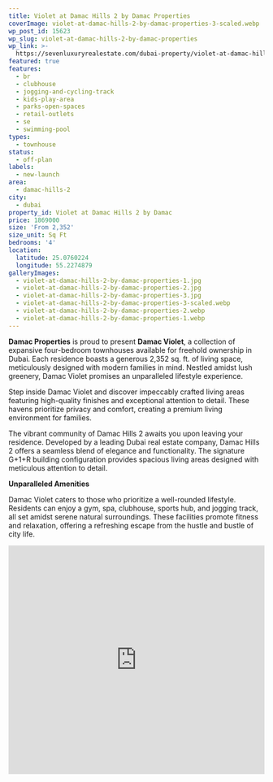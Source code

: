 ```yaml
---
title: Violet at Damac Hills 2 by Damac Properties
coverImage: violet-at-damac-hills-2-by-damac-properties-3-scaled.webp
wp_post_id: 15623
wp_slug: violet-at-damac-hills-2-by-damac-properties
wp_link: >-
  https://sevenluxuryrealestate.com/dubai-property/violet-at-damac-hills-2-by-damac-properties/
featured: true
features:
  - br
  - clubhouse
  - jogging-and-cycling-track
  - kids-play-area
  - parks-open-spaces
  - retail-outlets
  - se
  - swimming-pool
types:
  - townhouse
status:
  - off-plan
labels:
  - new-launch
area:
  - damac-hills-2
city:
  - dubai
property_id: Violet at Damac Hills 2 by Damac
price: 1869000
size: 'From 2,352'
size_unit: Sq Ft
bedrooms: '4'
location:
  latitude: 25.0760224
  longitude: 55.2274879
galleryImages:
  - violet-at-damac-hills-2-by-damac-properties-1.jpg
  - violet-at-damac-hills-2-by-damac-properties-2.jpg
  - violet-at-damac-hills-2-by-damac-properties-3.jpg
  - violet-at-damac-hills-2-by-damac-properties-3-scaled.webp
  - violet-at-damac-hills-2-by-damac-properties-2.webp
  - violet-at-damac-hills-2-by-damac-properties-1.webp
---
```


**Damac Properties** is proud to present **Damac Violet**, a collection of expansive four-bedroom townhouses available for freehold ownership in Dubai. Each residence boasts a generous 2,352 sq. ft. of living space, meticulously designed with modern families in mind. Nestled amidst lush greenery, Damac Violet promises an unparalleled lifestyle experience.

Step inside Damac Violet and discover impeccably crafted living areas featuring high-quality finishes and exceptional attention to detail. These havens prioritize privacy and comfort, creating a premium living environment for families.

The vibrant community of Damac Hills 2 awaits you upon leaving your residence. Developed by a leading Dubai real estate company, Damac Hills 2 offers a seamless blend of elegance and functionality. The signature G+1+R building configuration provides spacious living areas designed with meticulous attention to detail.

**Unparalleled Amenities**

Damac Violet caters to those who prioritize a well-rounded lifestyle. Residents can enjoy a gym, spa, clubhouse, sports hub, and jogging track, all set amidst serene natural surroundings. These facilities promote fitness and relaxation, offering a refreshing escape from the hustle and bustle of city life.

<iframe src="https://www.google.com/maps/embed?pb=!1m18!1m12!1m3!1d5114.335407136544!2d55.38542080479817!3d24.98715814102219!2m3!1f0!2f0!3f0!3m2!1i1024!2i768!4f13.1!3m3!1m2!1s0x3e5f7b003c2b7209%3A0x939a0cc2ab388393!2sVIOLET!5e0!3m2!1sen!2sae!4v1719562280707!5m2!1sen!2sae" width="100%" height="450" style="border:0;" allowfullscreen loading="lazy" referrerpolicy="no-referrer-when-downgrade"></iframe>
